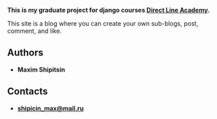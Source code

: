 **This is my graduate project for django courses [Direct Line Academy](https://vk.com/dl_academy).**

This site is a blog where you can create your own sub-blogs, post, comment, and like.

## Authors

* **Maxim Shipitsin**

## Contacts

* **shipicin_max@mail.ru**
